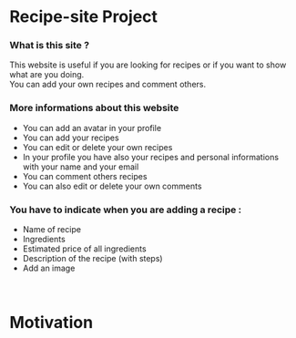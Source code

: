 <h1>Recipe-site Project</h1>

<h3>What is this site ?</h3>
<p>This website is useful if you are looking for recipes or if you want to show what are you doing.
	<br>
You can add your own recipes and comment others.</p>

<h3>More informations about this website</h3>
<ul>
<li>You can add an avatar in your profile</li>
  <li>You can add your recipes</li>
  <li>You can edit or delete your own recipes</li>
  <li>In your profile you have also your recipes and personal informations with your name and your email</li>
  <li>You can comment others recipes</li>
  <li>You can also edit or delete your own comments</li>
</ul>

<h3>You have to indicate when you are adding a recipe :</h3>
<ul>
	<li>Name of recipe</li>
	<li>Ingredients</li>
	<li>Estimated price of all ingredients</li>
	<li>Description of the recipe (with steps)</li>
	<li>Add an image</li>
</ul>

<br>

<h1>Motivation</h1>
